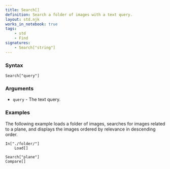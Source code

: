 ```yaml
---
title: Search[]
definition: Search a folder of images with a text query.
layout: std.njk
works_in_notebook: true
tags:
    - std
    - Find
signatures:
    - Search["string"]
---
```


### Syntax

```
Search["query"]
```

### Arguments

- `query` - The text query.

### Examples

The following example loads a folder of images, searches for images related to a plane, and displays the images ordered by relevance in descending order.

```
In["./folder/"]
    Load[]

Search["plane"]
Compare[]
```
